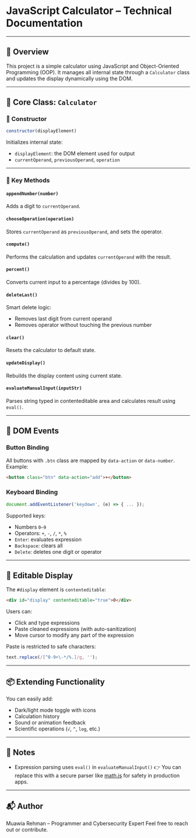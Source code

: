 # JavaScript Calculator – Technical Documentation

---

## 📌 Overview

This project is a simple calculator using JavaScript and Object-Oriented Programming (OOP). It manages all internal state through a `Calculator` class and updates the display dynamically using the DOM.

---

## 🔧 Core Class: `Calculator`

### 🔹 Constructor
```js
constructor(displayElement)
````

Initializes internal state:

* `displayElement`: the DOM element used for output
* `currentOperand`, `previousOperand`, `operation`

---

### 🔹 Key Methods

#### `appendNumber(number)`

Adds a digit to `currentOperand`.

#### `chooseOperation(operation)`

Stores `currentOperand` as `previousOperand`, and sets the operator.

#### `compute()`

Performs the calculation and updates `currentOperand` with the result.

#### `percent()`

Converts current input to a percentage (divides by 100).

#### `deleteLast()`

Smart delete logic:

* Removes last digit from current operand
* Removes operator without touching the previous number

#### `clear()`

Resets the calculator to default state.

#### `updateDisplay()`

Rebuilds the display content using current state.

#### `evaluateManualInput(inputStr)`

Parses string typed in contenteditable area and calculates result using `eval()`.

---

## 🧠 DOM Events

### Button Binding

All buttons with `.btn` class are mapped by `data-action` or `data-number`.
Example:

```html
<button class="btn" data-action="add">+</button>
```

### Keyboard Binding

```js
document.addEventListener('keydown', (e) => { ... });
```

Supported keys:

* Numbers `0–9`
* Operators: `+`, `-`, `/`, `*`, `%`
* `Enter`: evaluates expression
* `Backspace`: clears all
* `Delete`: deletes one digit or operator

---

## 🧪 Editable Display

The `#display` element is `contenteditable`:

```html
<div id="display" contenteditable="true">0</div>
```

Users can:

* Click and type expressions
* Paste cleaned expressions (with auto-sanitization)
* Move cursor to modify any part of the expression

Paste is restricted to safe characters:

```js
text.replace(/[^0-9+\-*/%.]/g, '');
```

---

## 📦 Extending Functionality

You can easily add:

* Dark/light mode toggle with icons
* Calculation history
* Sound or animation feedback
* Scientific operations (`√`, `^`, `log`, etc.)

---

## 🔐 Notes

* Expression parsing uses `eval()` in `evaluateManualInput()`
  👉 You can replace this with a secure parser like [math.js](https://mathjs.org) for safety in production apps.

---

## 📬 Author

Muawia Rehman – Programmer and Cybersecurity Expert
Feel free to reach out or contribute.

```
